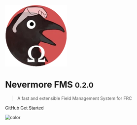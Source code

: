 <!-- _coverpage.md -->

![logo](_media/logo.png)

# Nevermore FMS <small>0.2.0</small>

> A fast and extensible Field Management System for FRC

[GitHub](https://github.com/Nevermore-FMS/nevermore-fms)
[Get Started](#docsify)

![color](#4f5b62)